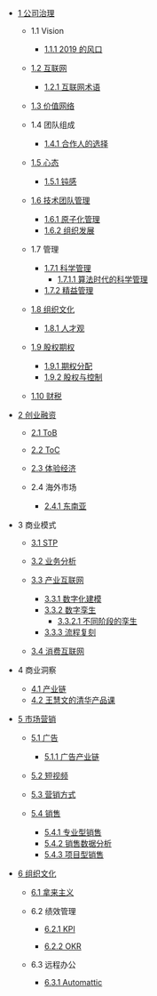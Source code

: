   - [1 公司治理](/公司治理/README.md)
    - 1.1 Vision
      - [1.1.1 2019 的风口](/公司治理/Vision/2019%20的风口.md)
    - [1.2 互联网](/公司治理/互联网/README.md)
      - [1.2.1 互联网术语](/公司治理/互联网/互联网术语.md)
    - [1.3 价值网络](/公司治理/价值网络/README.md)
      
    - 1.4 团队组成
      - [1.4.1 合作人的选择](/公司治理/团队组成/合作人的选择.md)
    - [1.5 心态](/公司治理/心态/README.md)
      - [1.5.1 钝感](/公司治理/心态/钝感.md)
    - [1.6 技术团队管理](/公司治理/技术团队管理/README.md)
      - [1.6.1 原子化管理](/公司治理/技术团队管理/原子化管理.md)
      - [1.6.2 组织发展](/公司治理/技术团队管理/组织发展.md)
    - 1.7 管理
      - [1.7.1 科学管理](/公司治理/管理/科学管理/README.md)
        - [1.7.1.1 算法时代的科学管理](/公司治理/管理/科学管理/算法时代的科学管理.md)
      - [1.7.2 精益管理](/公司治理/管理/精益管理/README.md)
        
    - [1.8 组织文化](/公司治理/组织文化/README.md)
      - [1.8.1 人才观](/公司治理/组织文化/人才观.md)
    - [1.9 股权期权](/公司治理/股权期权/README.md)
      - [1.9.1 期权分配](/公司治理/股权期权/期权分配.md)
      - [1.9.2 股权与控制](/公司治理/股权期权/股权与控制/README.md)
        
    - [1.10 财税](/公司治理/财税/README.md)
      
  - [2 创业融资](/创业融资/README.md)
    - [2.1 ToB](/创业融资/ToB/README.md)
      
    - [2.2 ToC](/创业融资/ToC/README.md)
      
    - [2.3 体验经济](/创业融资/体验经济/README.md)
      
    - 2.4 海外市场
      - [2.4.1 东南亚](/创业融资/海外市场/东南亚.md)
  - 3 商业模式
    - [3.1 STP](/商业模式/STP/README.md)
      
    - [3.2 业务分析](/商业模式/业务分析/README.md)
      
    - [3.3 产业互联网](/商业模式/产业互联网/README.md)
      - [3.3.1 数字化建模](/商业模式/产业互联网/数字化建模.md)
      - [3.3.2 数字孪生](/商业模式/产业互联网/数字孪生/README.md)
        - [3.3.2.1 不同阶段的孪生](/商业模式/产业互联网/数字孪生/不同阶段的孪生.md)
      - [3.3.3 流程复刻](/商业模式/产业互联网/流程复刻.md)
    - [3.4 消费互联网](/商业模式/消费互联网/README.md)
      
  - 4 商业洞察
    - [4.1 产业链](/商业洞察/产业链.md)
    - [4.2 王慧文的清华产品课](/商业洞察/王慧文的清华产品课.md)
  - [5 市场营销](/市场营销/README.md)
    - [5.1 广告](/市场营销/广告/README.md)
      - [5.1.1 广告产业链](/市场营销/广告/广告产业链.md)
    - [5.2 短视频](/市场营销/短视频/README.md)
      
    - [5.3 营销方式](/市场营销/营销方式.md)
    - [5.4 销售](/市场营销/销售/README.md)
      - [5.4.1 专业型销售](/市场营销/销售/专业型销售.md)
      - [5.4.2 销售数据分析](/市场营销/销售/销售数据分析.md)
      - [5.4.3 项目型销售](/市场营销/销售/项目型销售.md)
  - [6 组织文化](/组织文化/README.md)
    - [6.1 拿来主义](/组织文化/拿来主义.md)
    - 6.2 绩效管理
      - [6.2.1 KPI](/组织文化/绩效管理/KPI/README.md)
        
      - [6.2.2 OKR](/组织文化/绩效管理/OKR/README.md)
        
    - 6.3 远程办公
      - [6.3.1 Automattic](/组织文化/远程办公/Automattic.md)